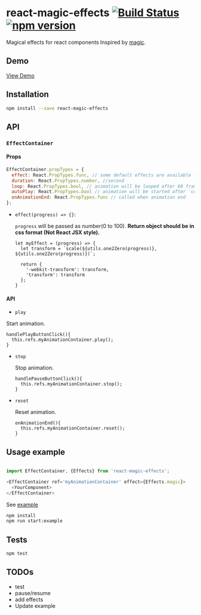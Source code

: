 # react-magic-effects [![Build Status](https://travis-ci.org/georgeOsdDev/react-magic-effects.svg?branch=develop)](https://travis-ci.org/georgeOsdDev/react-magic-effects) [![npm version](https://badge.fury.io/js/react-magic-effects.svg)](http://badge.fury.io/js/react-magic-effects)

Magical effects for react components
Inspired by [magic](https://github.com/miniMAC/magic).

## Demo

[View Demo](http://georgeosddev.github.io/react-magic-effects/example/)

## Installation

```bash
npm install --save react-magic-effects
```

## API

### `EffectContainer`

#### Props

```javascript
EffectContainer.propTypes = {
  effect: React.PropTypes.func, // some default effects are available from `Effects`
  duration: React.PropTypes.number, //second
  loop: React.PropTypes.bool, // animation will be looped after 60 frame * duration
  autoPlay: React.PropTypes.bool // animation will be started after `componentDidMount` and `componentDidUpdate`,
  onAnimationEnd: React.PropTypes.func // called when animation end
};
```

* `effect(progress) => {}`:

  `progress` will be passed as number(0 to 100).
  **Return object should be in css format (Not React JSX style).**

  ```
  let myEffect = (progress) => {
    let transform = `scale(${utils.one2Zero(progress)}, ${utils.one2Zero(progress)})`;

    return {
      '-webkit-transform': transform,
      'transform': transform
    };
  }
  ```

#### API

 * `play`

  Start animation.

  ```
  handlePlayButtonClick(){
    this.refs.myAnimationContainer.play();
  }
  ```

 * `stop`

   Stop animation.

   ```
   handlePauseButtonClick(){
     this.refs.myAnimationContainer.stop();
   }
   ```

 * `reset`

   Reset animation.

   ```
   onAnimationEnd(){
     this.refs.myAnimationContainer.reset();
   }
   ```


## Usage example

```javascript

import EffectContainer, {Effects} from 'react-magic-effects';

<EffectContainer ref='myAnimationContainer' effect={Effects.magic}>
  <YourComponent>
</EffectContainer>
```

See  [example](https://github.com/georgeOsdDev/react-magic-effects/tree/develop/example)

```bash
npm install
npm run start:example
```

## Tests

```bash
npm test
```


## TODOs

 * test
 * pause/resume
 * add effects
 * Update example